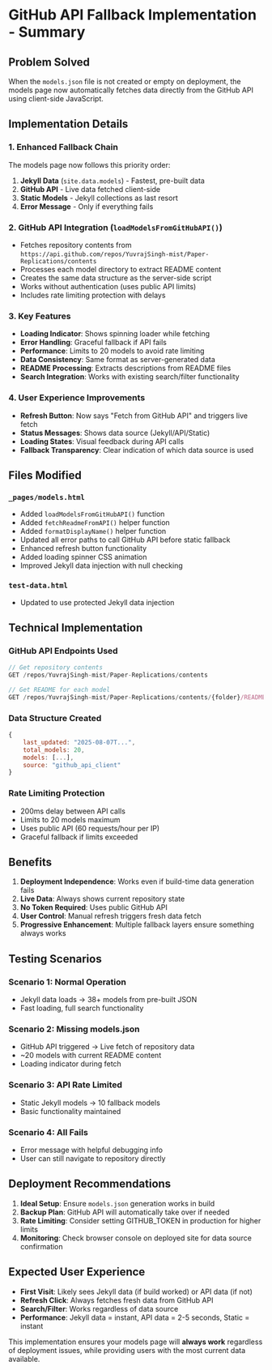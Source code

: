 # GitHub API Fallback Implementation - Summary

## Problem Solved
When the `models.json` file is not created or empty on deployment, the models page now automatically fetches data directly from the GitHub API using client-side JavaScript.

## Implementation Details

### 1. Enhanced Fallback Chain
The models page now follows this priority order:
1. **Jekyll Data** (`site.data.models`) - Fastest, pre-built data
2. **GitHub API** - Live data fetched client-side 
3. **Static Models** - Jekyll collections as last resort
4. **Error Message** - Only if everything fails

### 2. GitHub API Integration (`loadModelsFromGitHubAPI()`)
- Fetches repository contents from `https://api.github.com/repos/YuvrajSingh-mist/Paper-Replications/contents`
- Processes each model directory to extract README content
- Creates the same data structure as the server-side script
- Works without authentication (uses public API limits)
- Includes rate limiting protection with delays

### 3. Key Features
- **Loading Indicator**: Shows spinning loader while fetching
- **Error Handling**: Graceful fallback if API fails
- **Performance**: Limits to 20 models to avoid rate limiting
- **Data Consistency**: Same format as server-generated data
- **README Processing**: Extracts descriptions from README files
- **Search Integration**: Works with existing search/filter functionality

### 4. User Experience Improvements
- **Refresh Button**: Now says "Fetch from GitHub API" and triggers live fetch
- **Status Messages**: Shows data source (Jekyll/API/Static)
- **Loading States**: Visual feedback during API calls
- **Fallback Transparency**: Clear indication of which data source is used

## Files Modified

### `_pages/models.html`
- Added `loadModelsFromGitHubAPI()` function
- Added `fetchReadmeFromAPI()` helper function
- Added `formatDisplayName()` helper function
- Updated all error paths to call GitHub API before static fallback
- Enhanced refresh button functionality
- Added loading spinner CSS animation
- Improved Jekyll data injection with null checking

### `test-data.html`
- Updated to use protected Jekyll data injection

## Technical Implementation

### GitHub API Endpoints Used
```javascript
// Get repository contents
GET /repos/YuvrajSingh-mist/Paper-Replications/contents

// Get README for each model
GET /repos/YuvrajSingh-mist/Paper-Replications/contents/{folder}/README.md
```

### Data Structure Created
```javascript
{
    last_updated: "2025-08-07T...",
    total_models: 20,
    models: [...],
    source: "github_api_client"
}
```

### Rate Limiting Protection
- 200ms delay between API calls
- Limits to 20 models maximum
- Uses public API (60 requests/hour per IP)
- Graceful fallback if limits exceeded

## Benefits

1. **Deployment Independence**: Works even if build-time data generation fails
2. **Live Data**: Always shows current repository state
3. **No Token Required**: Uses public GitHub API
4. **User Control**: Manual refresh triggers fresh data fetch
5. **Progressive Enhancement**: Multiple fallback layers ensure something always works

## Testing Scenarios

### Scenario 1: Normal Operation
- Jekyll data loads → 38+ models from pre-built JSON
- Fast loading, full search functionality

### Scenario 2: Missing models.json
- GitHub API triggered → Live fetch of repository data
- ~20 models with current README content
- Loading indicator during fetch

### Scenario 3: API Rate Limited
- Static Jekyll models → 10 fallback models
- Basic functionality maintained

### Scenario 4: All Fails
- Error message with helpful debugging info
- User can still navigate to repository directly

## Deployment Recommendations

1. **Ideal Setup**: Ensure `models.json` generation works in build
2. **Backup Plan**: GitHub API will automatically take over if needed
3. **Rate Limiting**: Consider setting GITHUB_TOKEN in production for higher limits
4. **Monitoring**: Check browser console on deployed site for data source confirmation

## Expected User Experience

- **First Visit**: Likely sees Jekyll data (if build worked) or API data (if not)
- **Refresh Click**: Always fetches fresh data from GitHub API
- **Search/Filter**: Works regardless of data source
- **Performance**: Jekyll data = instant, API data = 2-5 seconds, Static = instant

This implementation ensures your models page will **always work** regardless of deployment issues, while providing users with the most current data available.
